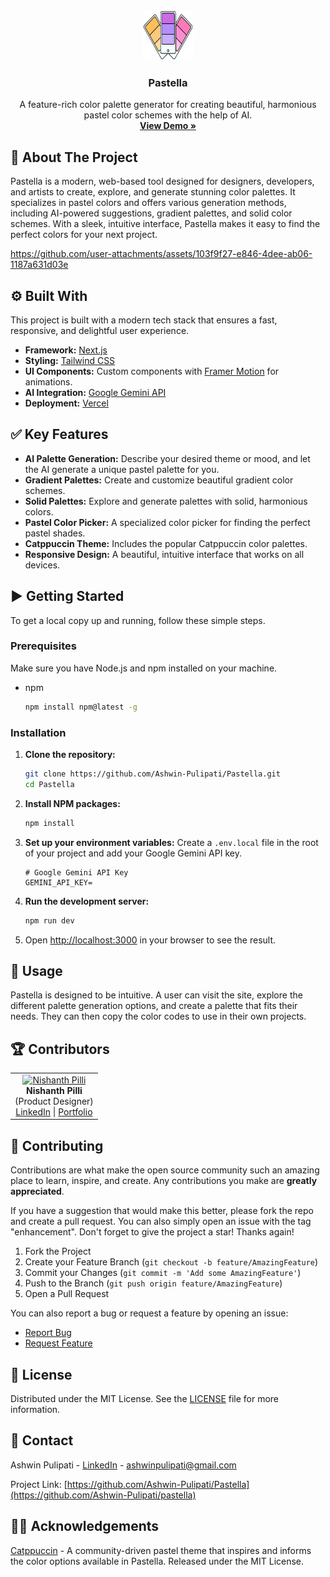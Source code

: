 <div align="center">
  <a href="https://github.com/Ashwin-Pulipati/Pastella">
    <img src="public/logo.png" alt="Logo" width="80" height="80">
  </a>

  <h3 align="center">Pastella</h3>

  <p align="center">
    A feature-rich color palette generator for creating beautiful, harmonious pastel color schemes with the help of AI.
    <br />
    <a href="https://pastella.vercel.app/"><strong>View Demo »</strong></a>
  </p>
</div>

## 📝 About The Project

Pastella is a modern, web-based tool designed for designers, developers, and artists to create, explore, and generate stunning color palettes. It specializes in pastel colors and offers various generation methods, including AI-powered suggestions, gradient palettes, and solid color schemes. With a sleek, intuitive interface, Pastella makes it easy to find the perfect colors for your next project.


https://github.com/user-attachments/assets/103f9f27-e846-4dee-ab06-1187a631d03e


## ⚙️ Built With

This project is built with a modern tech stack that ensures a fast, responsive, and delightful user experience.

*   **Framework:** [Next.js](https://nextjs.org/)
*   **Styling:** [Tailwind CSS](https://tailwindcss.com/)
*   **UI Components:** Custom components with [Framer Motion](https://www.framer.com/motion/) for animations.
*   **AI Integration:** [Google Gemini API](https://ai.google.dev/)
*   **Deployment:** [Vercel](https://vercel.com/)

## ✅ Key Features

- **AI Palette Generation:** Describe your desired theme or mood, and let the AI generate a unique pastel palette for you.
- **Gradient Palettes:** Create and customize beautiful gradient color schemes.
- **Solid Palettes:** Explore and generate palettes with solid, harmonious colors.
- **Pastel Color Picker:** A specialized color picker for finding the perfect pastel shades.
- **Catppuccin Theme:** Includes the popular Catppuccin color palettes.
- **Responsive Design:** A beautiful, intuitive interface that works on all devices.

## ▶️ Getting Started

To get a local copy up and running, follow these simple steps.

### Prerequisites

Make sure you have Node.js and npm installed on your machine.
* npm
  ```sh
  npm install npm@latest -g
  ```

### Installation

1.  **Clone the repository:**
    ```sh
    git clone https://github.com/Ashwin-Pulipati/Pastella.git
    cd Pastella
    ```
2.  **Install NPM packages:**
    ```sh
    npm install
    ```
3.  **Set up your environment variables:**
    Create a `.env.local` file in the root of your project and add your Google Gemini API key.
    ```env
    # Google Gemini API Key
    GEMINI_API_KEY=
    ```
4.  **Run the development server:**
    ```sh
    npm run dev
    ```
5.  Open [http://localhost:3000](http://localhost:3000) in your browser to see the result.

## 🚀 Usage

Pastella is designed to be intuitive. A user can visit the site, explore the different palette generation options, and create a palette that fits their needs. They can then copy the color codes to use in their own projects.

## 🏆 Contributors

<table>
  <tr>
    <td align="center">
      <a href="https://www.linkedin.com/in/nishanthpilli/">
        <img src="https://tinyurl.com/nishanth-profile" width="100px;" alt="Nishanth Pilli"/><br />
      </a>
      <span><b>Nishanth Pilli</b></span><br />
      <span>(Product Designer)</span><br />
      <a href="https://www.linkedin.com/in/nishanthpilli/">LinkedIn</a> | 
      <a href="https://www.nishanthpilli.com/">Portfolio</a>
    </td>
  </tr>
</table>

## 🤝 Contributing

Contributions are what make the open source community such an amazing place to learn, inspire, and create. Any contributions you make are **greatly appreciated**.

If you have a suggestion that would make this better, please fork the repo and create a pull request. You can also simply open an issue with the tag "enhancement".
Don't forget to give the project a star! Thanks again!

1.  Fork the Project
2.  Create your Feature Branch (`git checkout -b feature/AmazingFeature`)
3.  Commit your Changes (`git commit -m 'Add some AmazingFeature'`)
4.  Push to the Branch (`git push origin feature/AmazingFeature`)
5.  Open a Pull Request

You can also report a bug or request a feature by opening an issue:
- [Report Bug](https://github.com/Ashwin-Pulipati/Pastella/issues)
- [Request Feature](https://github.com/Ashwin-Pulipati/Pastella/issues)


## 📄 License

Distributed under the MIT License. See the [LICENSE](LICENSE) file for more information.

## 💌 Contact

Ashwin Pulipati - [LinkedIn](https://www.linkedin.com/in/ashwinpulipati/) - ashwinpulipati@gmail.com

Project Link: [https://github.com/Ashwin-Pulipati/Pastella](https://github.com/Ashwin-Pulipati/pastella)


## 🙏🏻 Acknowledgements

[Catppuccin](https://github.com/catppuccin/catppuccin) - A community-driven pastel theme that inspires and informs the color options available in Pastella. Released under the MIT License.
